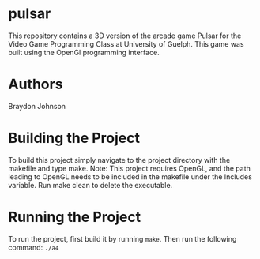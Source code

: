 # pulsar
This repository contains a 3D version of the arcade game Pulsar for the Video Game Programming Class at University of Guelph. This game was built using the OpenGl programming interface.

# Authors
Braydon Johnson

# Building the Project
To build this project simply navigate to the project directory with the makefile and type make.
Note: This project requires OpenGL, and the path leading to OpenGL needs to be included in the makefile under the Includes variable.
Run make clean to delete the executable.

# Running the Project
To run the project, first build it by running `make`. Then run the following command:
```./a4```
